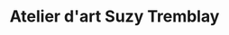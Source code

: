 ---
title: "Atelier d'art Suzy Tremblay"
url: /salaberry-de-valleyfield/atelier-dart-suzy-tremblay/
shop: art
---